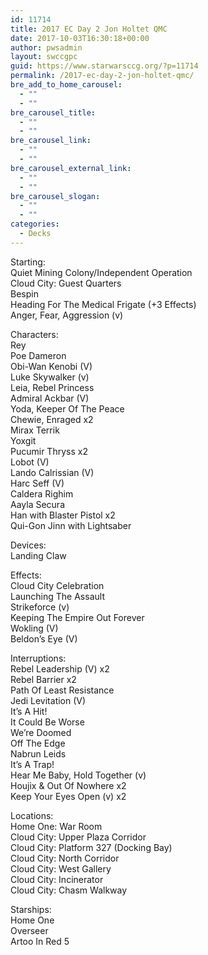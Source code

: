 ```yaml
---
id: 11714
title: 2017 EC Day 2 Jon Holtet QMC
date: 2017-10-03T16:30:18+00:00
author: pwsadmin
layout: swccgpc
guid: https://www.starwarsccg.org/?p=11714
permalink: /2017-ec-day-2-jon-holtet-qmc/
bre_add_to_home_carousel:
  - ""
  - ""
bre_carousel_title:
  - ""
  - ""
bre_carousel_link:
  - ""
  - ""
bre_carousel_external_link:
  - ""
  - ""
bre_carousel_slogan:
  - ""
  - ""
categories:
  - Decks
---
```

Starting:  
Quiet Mining Colony/Independent Operation  
Cloud City: Guest Quarters  
Bespin  
Heading For The Medical Frigate (+3 Effects)  
Anger, Fear, Aggression (v)

Characters:  
Rey  
Poe Dameron  
Obi-Wan Kenobi (V)  
Luke Skywalker (v)  
Leia, Rebel Princess  
Admiral Ackbar (V)  
Yoda, Keeper Of The Peace  
Chewie, Enraged x2  
Mirax Terrik  
Yoxgit  
Pucumir Thryss x2  
Lobot (V)  
Lando Calrissian (V)  
Harc Seff (V)  
Caldera Righim  
Aayla Secura  
Han with Blaster Pistol x2  
Qui-Gon Jinn with Lightsaber

Devices:  
Landing Claw

Effects:  
Cloud City Celebration  
Launching The Assault  
Strikeforce (v)  
Keeping The Empire Out Forever  
Wokling (V)  
Beldon’s Eye (V)

Interruptions:  
Rebel Leadership (V) x2  
Rebel Barrier x2  
Path Of Least Resistance  
Jedi Levitation (V)  
It’s A Hit!  
It Could Be Worse  
We’re Doomed  
Off The Edge  
Nabrun Leids  
It’s A Trap!  
Hear Me Baby, Hold Together (v)  
Houjix & Out Of Nowhere x2  
Keep Your Eyes Open (v) x2

Locations:  
Home One: War Room  
Cloud City: Upper Plaza Corridor  
Cloud City: Platform 327 (Docking Bay)  
Cloud City: North Corridor  
Cloud City: West Gallery  
Cloud City: Incinerator  
Cloud City: Chasm Walkway

Starships:  
Home One  
Overseer  
Artoo In Red 5